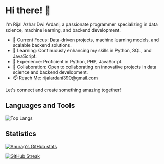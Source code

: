 # Hi there! 👋

I'm Rijal Azhar Dwi Ardani, a passionate programmer specializing in data science, machine learning, and backend development.

- 🔭 Current Focus: Data-driven projects, machine learning models, and scalable backend solutions.
- 🌱 Learning: Continuously enhancing my skills in Python, SQL, and JavaScript.
- 💼 Experience: Proficient in Python, PHP, JavaScript.
- 🤝 Collaboration: Open to collaborating on innovative projects in data science and backend development.
- 📫 Reach Me: rijalardani390@gmail.com

Let's connect and create something amazing together!

## Languages and Tools
![Top Langs](https://github-readme-stats.vercel.app/api/top-langs/?username=rijalardani&layout=compact)

## Statistics
[![Anurag's GitHub stats](https://github-readme-stats.vercel.app/api?username=rijalardani)](https://github.com/anuraghazra/github-readme-stats)

[![GitHub Streak](https://streak-stats.demolab.com/?user=rijalardani&theme=dark)](https://git.io/streak-stats)
